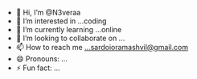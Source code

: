 - 👋 Hi, I’m @N3veraa
- 👀 I’m interested in ...coding
- 🌱 I’m currently learning ...online
- 💞️ I’m looking to collaborate on ...
- 📫 How to reach me ...sardoioramashvil@gmail.com  
- 😄 Pronouns: ...
- ⚡ Fun fact: ...

<!---
N3veraa/N3veraa is a ✨ special ✨ repository because its `README.md` (this file) appears on your GitHub profile.
You can click the Preview link to take a look at your changes.
--->
